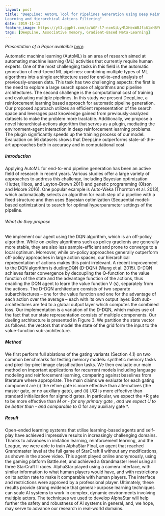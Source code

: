 ```yaml
---
layout: post
title: "DeepLine: AutoML Tool for Pipelines Generation using Deep Reinforcement
Learning and Hierarchical Actions Filtering"
date: 2019-11-13
feature_image: https://yt3.ggpht.com/a/AGF-l7-ncmSiLyMlXHexWBJfa61xH8Y02WWQbnI4rg=s900-c-k-c0xffffffff-no-rj-mo
tags: [DeepLine, Associative memory, Gradient-Based Meta-Learning]
---
```


*Presentation of a Paper avalaible [here](https://arxiv.org/pdf/1911.00061.pdf)*\:

Automatic machine learning (AutoML) is an area of research
aimed at automating machine learning (ML) activities that
currently require human experts. One of the most challenging tasks in this field is the automatic generation of end-toend ML pipelines: combining multiple types of ML algorithms into a single architecture used for end-to-end analysis of previously-unseen data. This task has two challenging
aspects: the first is the need to explore a large search space
of algorithms and pipeline architectures. The second challenge is the computational cost of training and evaluating
multiple pipelines. In this study we present DeepLine, a reinforcement learning based approach for automatic pipeline
generation. Our proposed approach utilizes an efficient representation of the search space and leverages past knowledge gained from previously-analyzed datasets to make the
problem more tractable. Additionally, we propose a novel
hierarchical-actions algorithm that serves as a plugin, mediating the environment-agent interaction in deep reinforcement learning problems. The plugin significantly speeds up
the training process of our model. Evaluation on 56 datasets
shows that DeepLine outperforms state-of-the-art approaches
both in accuracy and in computational cost

<!--more-->

##### Introduction
Applying AutoML for end-to-end pipeline generation has
been an active field of research in recent years. Various studies offer a large variety of approaches to address this challenge, including Bayesian optimization (Hutter, Hoos, and
Leyton-Brown 2011) and genetic programming (Olson and
Moore 2016). One popular example is Auto-Weka (Thornton et al. 2013), which automatically selects an algorithm
for each step of a pipeline with a fixed structure and then
uses Bayesian optimization (Sequential model-based optimization) to search for optimal hyperparameter settings of
the pipeline.
###### What do they propose

We implement our agent using the DQN algorithm, which is
an off-policy algorithm. While on-policy algorithms such as
policy gradients are generally more stable, they are also less
sample-efficient and prone to converge to a local optimum.
Moreover, while on-policy approaches generally outperform
off-policy approaches in large action spaces, our hierarchical
representation of actions makes this point irrelevant.
A recent improvement to the DQN algorithm is duelingDQN (D-DQN) (Wang et al. 2015). D-DQN achieves faster
convergence by decoupling the Q-function to the value function of the state and the advantage function of the actions,
thus enabling the DQN agent to learn the value function
V (s), separately from the actions.
The D-DQN architecture consists of two separate subarchitectures – one for the value function and one for the
advantage of each action over the average – each with its
own output layer. Both sub-architectures are fed to a global
output layer which computes the combined loss.
Our implementation is a variation of the D-DQN, which
makes use of the fact that our state representation consists of
multiple components. Our dueling architecture is presented
in Figure 3. We partition the state vector as follows: the vectors that model the state of the grid form the input to the
value-function sub-architecture. 

##### Method

We first perform full ablations of the gating variants (Section 4.1) on two common benchmarks for testing memory
models: synthetic memory tasks and pixel-by-pixel image
classification tasks. We then evaluate our main method
on important applications for recurrent models including
language modeling and reinforcement learning, comparing
against baselines from literature where appropriate.
The main claims we evaluate for each gating component
are (i) the refine gate is more effective than alternatives
(the master gate, or no auxiliary gate), and (ii) UGI is more
effective than standard initialization for sigmoid gates. In
particular, we expect the *R gate to be more effective than
*M or *- for any primary gate *, and we expect U* to be
better than -* and comparable to O* for any auxiliary gate *.



##### Result
Open-ended learning systems that utilise learning-based agents and self-play have achieved impressive results in increasingly challenging domains. Thanks to advances in imitation learning, reinforcement learning, and the League, we were able to train AlphaStar Final, an agent that reached Grandmaster level at the full game of StarCraft II without any modifications, as shown in the above video. This agent played online anonymously, using the gaming platform Battle.net, and achieved a Grandmaster level using all three StarCraft II races. AlphaStar played using a camera interface, with similar information to what human players would have, and with restrictions on its action rate to make it comparable with human players. The interface and restrictions were approved by a professional player. Ultimately, these results provide strong evidence that general-purpose learning techniques can scale AI systems to work in complex, dynamic environments involving multiple actors. The techniques we used to develop AlphaStar will help further the safety and robustness of AI systems in general, and, we hope, may serve to advance our research in real-world domains.